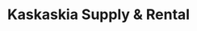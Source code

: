 ---
title: "Kaskaskia Supply & Rental"
url: /vandalia/kaskaskia-supply-and-rental/
shop: hardware
---